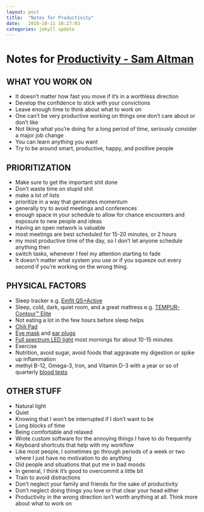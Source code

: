 ```yaml
---
layout: post
title:  "Notes for Productivity"
date:   2018-10-11 10:27:03
categories: jekyll update
---
```


# Notes for [Productivity - Sam Altman][1]

## WHAT YOU WORK ON

- It doesn’t matter how fast you move if it’s in a worthless direction
- Develop the confidence to stick with your convictions
- Leave enough time to think about what to work on
- One can’t be very productive working on things one don’t care about or don’t like
- Not liking what you’re doing for a long period of time, seriously consider a major job change
- You can learn anything you want
- Try to be around smart, productive, happy, and positive people

## PRIORITIZATION

- Make sure to get the important shit done
- Don’t waste time on stupid shit
- make a lot of lists
- prioritize in a way that generates momentum
- generally try to avoid meetings and conferences
- enough space in your schedule to allow for chance encounters and exposure to new people and ideas
- Having an open network is valuable
- most meetings are best scheduled for 15-20 minutes, or 2 hours
- my most productive time of the day, so I don’t let anyone schedule anything then
- switch tasks, whenever I feel my attention starting to fade
- It doesn’t matter what system you use or if you squeeze out every second if you’re working on the wrong thing.

## PHYSICAL FACTORS

- Sleep tracker e.g. [Emfit QS+Active][2]
- Sleep, cold, dark, quiet room, and a great mattress e.g. [TEMPUR-Contour™ Elite][3]
- Not eating a lot in the few hours before sleep helps
- [Chili Pad][4]
- [Eye mask][5] and [ear plugs][6]
- [Full spectrum LED light][7] most mornings for about 10-15 minutes
- Exercise
- Nutrition, avoid sugar, avoid foods that aggravate my digestion or spike up inflammation
- methyl B-12, Omega-3, Iron, and Vitamin D-3 with a year or so of quarterly [blood tests][8]

## OTHER STUFF

- Natural light
- Quiet
- Knowing that I won’t be interrupted if I don’t want to be
- Long blocks of time
- Being comfortable and relaxed
- Wrote custom software for the annoying things I have to do frequently
- Keyboard shortcuts that help with my workflow
- Like most people, I sometimes go through periods of a week or two where I just have no motivation to do anything
- Oid people and situations that put me in bad moods
- In general, I think it’s good to overcommit a little bit
- Train to avoid distractions
- Don’t neglect your family and friends for the sake of productivity
- Don’t neglect doing things you love or that clear your head either
- Productivity in the wrong direction isn’t worth anything at all. Think more about what to work on

[1]: https://web.archive.org/web/20181005211725/https://blog.samaltman.com/productivity
[2]: https://www.amazon.com/gp/product/B0158W3E2A/
[3]: https://www.tempurpedic.com/shop-mattresses/tempur-contour-elite/v/715/
[4]: https://www.chilitechnology.com/
[5]: https://www.amazon.com/gp/product/B00GSO1D9O/?th=1
[6]: https://www.amazon.com/gp/product/B001J4HB1C?th=1
[7]: https://www.amazon.com/gp/product/B075H39NDL/
[8]: https://www.wellnessfx.com/
